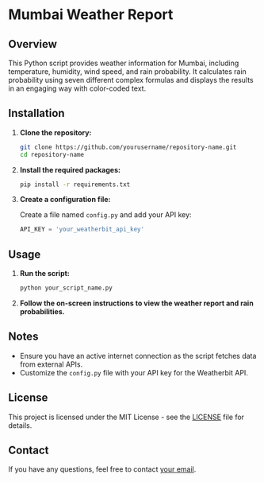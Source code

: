 # Mumbai Weather Report

## Overview
This Python script provides weather information for Mumbai, including temperature, humidity, wind speed, and rain probability. It calculates rain probability using seven different complex formulas and displays the results in an engaging way with color-coded text.

## Installation

1. **Clone the repository:**

    ```bash
    git clone https://github.com/yourusername/repository-name.git
    cd repository-name
    ```

2. **Install the required packages:**

    ```bash
    pip install -r requirements.txt
    ```

3. **Create a configuration file:**

    Create a file named `config.py` and add your API key:

    ```python
    API_KEY = 'your_weatherbit_api_key'
    ```

## Usage

1. **Run the script:**

    ```bash
    python your_script_name.py
    ```

2. **Follow the on-screen instructions to view the weather report and rain probabilities.**

## Notes

- Ensure you have an active internet connection as the script fetches data from external APIs.
- Customize the `config.py` file with your API key for the Weatherbit API.

## License
This project is licensed under the MIT License - see the [LICENSE](LICENSE) file for details.

## Contact
If you have any questions, feel free to contact [your email](mailto:your.email@example.com).
